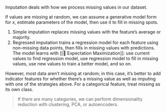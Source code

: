 

Imputation deals with how we process missing values in our dataset.

If values are missing at random, we can assume a generative model form for $x$, estimate parameters of the model, then use it to fill in missing spots.
1. Simple imputation replaces missing values with the feature’s average or majority.
2. Regressed imputation trains a regression model for each feature using non-missing data points, then fills in missing values with predictions. The model learns with [[🎉 Expectation Maximization]]: use current values to find regression model, use regression model to fill in missing values, use new values to train a better model, and so on.

However, most data aren’t missing at random; in this case, it’s better to add indicator features for whether there’s a missing value as well as imputing with one of the strategies above. For a categorical feature, treat missing as its own class.

> If there are many categories, we can perform dimensionality reduction with clustering, PCA, or autoencoders.


